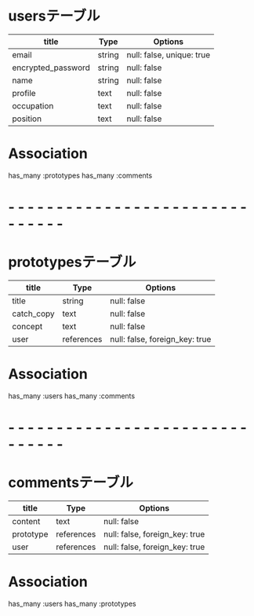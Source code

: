 # usersテーブル
| title              | Type   | Options                   |
| ------------------ | ------ | ------------------------- |
| email              | string | null: false, unique: true |
| encrypted_password | string | null: false               |
| name               | string | null: false               |
| profile            | text   | null: false               |
| occupation         | text   | null: false               |
| position           | text   | null: false               |

# Association
has_many :prototypes
has_many :comments

# - - - - - - - - - - - - - - - - - - - - - - - - - - - - - - - 

# prototypesテーブル
| title      | Type       | Options                        |
| ---------- | ---------- | ------------------------------ |
| title      | string     | null: false                    |
| catch_copy | text       | null: false                    |
| concept    | text       | null: false                    |
| user       | references | null: false, foreign_key: true |

# Association
has_many :users
has_many :comments

# - - - - - - - - - - - - - - - - - - - - - - - - - - - - - - - 

# commentsテーブル
| title     | Type       | Options                        |
| --------- | ---------- | ------------------------------ |
| content   | text       | null: false                    |
| prototype | references | null: false, foreign_key: true |
| user      | references | null: false, foreign_key: true |

# Association
has_many :users
has_many :prototypes